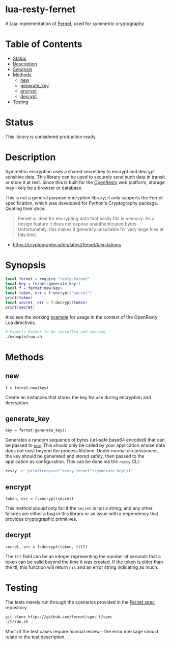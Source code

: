 lua-resty-fernet
====

A Lua implementation of [Fernet](https://cryptography.io/en/latest/fernet/), used for symmetric cryptography

Table of Contents
=================

* [Status](#status)
* [Description](#description)
* [Synopsis](#synopsis)
* [Methods](#methods)
  - [new](#new)
  - [generate_key](#generate_key)
  - [encrypt](#encrypt)
  - [decrypt](#decrypt)
* [Testing](#testing)

Status
======

This library is considered production ready.

Description
===========

Symmetric encryption uses a shared secret key to encrypt and decrypt sensitive data.  This library can be used to securely send such data in transit or store it at rest.  Since this is built for the [OpenResty](https://openresty.org/en/) web platform, storage may likely be a browser or database.

This is not a general purpose encryption library; it only supports the Fernet specification, which was developed for Python's Cryptography package.  Quoting their docs:

> Fernet is ideal for encrypting data that easily fits in memory. As a design feature it does not expose unauthenticated bytes. Unfortunately, this makes it generally unsuitable for very large files at this time.

- https://cryptography.io/en/latest/fernet/#limitations


Synopsis
========

```lua
local fernet = require "resty.fernet"
local key = fernet:generate_key()
local f = fernet:new(key)
local token, err = f:encrypt("secret")
print(token)
local secret, err = f:decrypt(token)
print(secret)
```

Also see the working [example](./example/nginx.conf) for usage in the context of the OpenResty Lua directives.
```sh
# Expects Docker to be installed and running
./example/run.sh
```


Methods
=======

new
---
`f = fernet:new(key)`

Create an instances that stores the key for use during encryption and decryption.

generate_key
------------
`key = fernet:generate_key()`

Generates a random sequence of bytes (url-safe base64 encoded) that can be passed to [`new`](#new).  This should only be called by your application whose data does not exist beyond the process lifetime.  Under normal circumstances, the key should be generated and stored safely, then passed to the application as configuration.  This can be done via the `resty` CLI:

```sh
resty -e 'print(require("resty.fernet"):generate_key())'
```

encrypt
-------
`token, err = f:encrypt(secret)`

This method _should_ only fail if the `secret` is not a string, and any other failures are either a bug in this library or an issue with a dependency that provides cryptographic primitives.

decrypt
-------
`secret, err = f:decrypt(token, ttl?)`

The `ttl` field can be an integer representing the number of seconds that a token can be valid beyond the time it was created.  If the token is older than the ttl, this function will return `nil` and an error string indicating as much.


Testing
=======

The tests merely run through the scenarios provided in the [Fernet spec](https://github.com/fernet/spec) repository.

```sh
git clone https://github.com/fernet/spec t/spec
./t/run.sh
```

Most of the test cases require manual review - the error message should relate to the test description.
